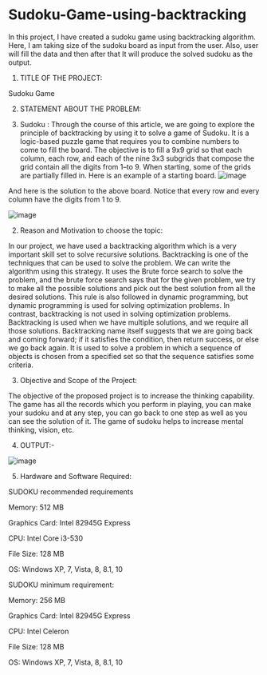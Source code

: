 # Sudoku-Game-using-backtracking
In this project, I have created a sudoku game using backtracking algorithm. Here, I am taking size of the sudoku board as input from the user. Also, user will fill the data and then after that It will produce the solved sudoku as the output.

1. TITLE OF THE PROJECT:

Sudoku Game

2. STATEMENT ABOUT THE PROBLEM:

1. Sudoku :
Through the course of this article, we are going to explore the principle of backtracking by using it to solve a game of Sudoku. It is a logic-based puzzle game that requires you to combine numbers to come to fill the board. The objective is to fill a 9x9 grid so that each column, each row, and each of the nine 3x3 subgrids that compose the grid contain all the digits from 1–to 9. When starting, some of the grids are partially filled in.
Here is an example of a starting board.
 ![image](https://github.com/ayushinigam21/Sudoku-Game-using-backtracking/assets/106034032/3a376ccf-b4a4-476d-95d5-ad4336eacee6)
 
And here is the solution to the above board. Notice that every row and every column have the digits from 1 to 9.

![image](https://github.com/ayushinigam21/Sudoku-Game-using-backtracking/assets/106034032/779bdcb3-2cb6-4840-bf86-b574142e6671)



2. Reason and Motivation to choose the topic:
 
In our project, we have used a backtracking algorithm which is a very important skill set to solve recursive solutions. Backtracking is one of the techniques that can be used to solve the problem. We can write the algorithm using this strategy. It uses the Brute force search to solve the problem, and the brute force search says that for the given problem, we try to make all the possible solutions and pick out the best solution from all the desired solutions. This rule is also followed in dynamic programming, but dynamic programming is used for solving optimization problems. In contrast, backtracking is not used in solving optimization problems. Backtracking is used when we have multiple solutions, and we require all those solutions.
Backtracking name itself suggests that we are going back and coming forward; if it satisfies the condition, then return success, or else we go back again. It is used to solve a problem in which a sequence of objects is chosen from a specified set so that the sequence satisfies some criteria.


3. Objective and Scope of the Project:

The objective of the proposed project is to increase the thinking capability. The game has all the records which you perform in playing, you can make your sudoku and at any step, you can go back to one step as well as you can see the solution of it. The game of sudoku helps to increase mental thinking, vision, etc.

4. OUTPUT:-
 
![image](https://github.com/ayushinigam21/Sudoku-Game-using-backtracking/assets/106034032/7085e919-85b4-4dbd-91cc-5ebf1fc4f0e1)


5. Hardware and Software Required:

SUDOKU recommended requirements

Memory: 512 MB

Graphics Card: Intel 82945G Express

CPU: Intel Core i3-530

File Size: 128 MB

OS: Windows XP, 7, Vista, 8, 8.1, 10 

SUDOKU minimum requirement:

Memory: 256 MB

Graphics Card: Intel 82945G Express

CPU: Intel Celeron

File Size: 128 MB

OS: Windows XP, 7, Vista, 8, 8.1, 10




